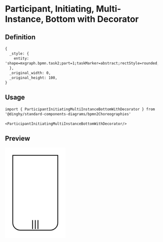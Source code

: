 # Participant, Initiating, Multi-Instance, Bottom with Decorator

## Definition

```
{
  _style: { 
    entity: 'shape=mxgraph.bpmn.task2;part=1;taskMarker=abstract;rectStyle=rounded;topLeftStyle=square;topRightStyle=square;verticalAlign=top;isLoopMultiParallel=1;whiteSpace=wrap;html=1;',
  },
  _original_width: 0,
  _original_height: 100,
}
```

## Usage

```
import { ParticipantInitiatingMultiInstanceBottomWithDecorator } from '@dinghy/standard-components-diagrams/bpmn2Choreographies'

<ParticipantInitiatingMultiInstanceBottomWithDecorator/>
```

## Preview

<img src="./participant-initiating-multi-instance-bottom-with-decorator.png" width="200"/>
